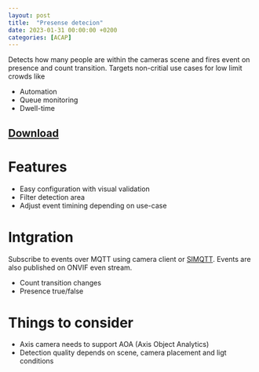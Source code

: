 ```yaml
---
layout: post
title:  "Presense detecion"
date: 2023-01-31 00:00:00 +0200
categories: [ACAP]
---
```

Detects how many people are within the cameras scene and fires event on presence and count transition. Targets non-critial use cases for low limit crowds like
* Automation
* Queue monitoring
* Dwell-time

## [Download](https://files.juhlin.me/acap/precense?source=pages)

# Features
* Easy configuration with visual validation
* Filter detection area
* Adjust event timining depending on use-case

# Intgration
Subscribe to events over MQTT using camera client or [SIMQTT](https://pandosme.github.io/acap/mqtt/component/2021/10/18/simqtt.html).  Events are also published on ONVIF even stream.
* Count transition changes
* Presence true/false

# Things to consider
* Axis camera needs to support AOA (Axis Object Analytics)
* Detection quality depends on scene, camera placement and ligt conditions
